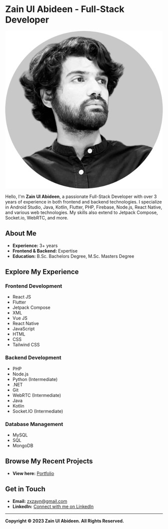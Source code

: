 # Zain Ul Abideen - Full-Stack Developer

![Zain Ul Abideen](/assets/profile-pic.png)

Hello, I'm **Zain Ul Abideen**, a passionate Full-Stack Developer with over 3 years of experience in both frontend and backend technologies. I specialize in Android Studio, Java, Kotlin, Flutter, PHP, Firebase, Node.js, React Native, and various web technologies. My skills also extend to Jetpack Compose, Socket.io, WebRTC, and more.

## About Me

- **Experience:** 3+ years
- **Frontend & Backend:** Expertise
- **Education:** B.Sc. Bachelors Degree, M.Sc. Masters Degree

## Explore My Experience

### Frontend Development
- React JS
- Flutter
- Jetpack Compose
- XML
- Vue JS
- React Native
- JavaScript
- HTML
- CSS
- Tailwind CSS

### Backend Development
- PHP
- Node.js
- Python (Intermediate)
- .NET
- Git
- WebRTC (Intermediate)
- Java
- Kotlin
- Socket.IO (Intermediate)

### Database Management
- MySQL
- SQL
- MongoDB

## Browse My Recent Projects
- **View here:** [Portfolio](https://zenara1n.github.io/personal-portfolio/)

## Get in Touch

- **Email:** [zxzayn@gmail.com](mailto:zxzayn@gmail.com)
- **LinkedIn:** [Connect with me on LinkedIn](https://www.linkedin.com/in/zaynal/)

---

**Copyright © 2023 Zain Ul Abideen. All Rights Reserved.**
